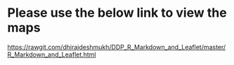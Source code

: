 # Please use the below link to view the maps

https://rawgit.com/dhirajdeshmukh/DDP_R_Markdown_and_Leaflet/master/R_Markdown_and_Leaflet.html

 

